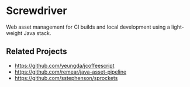 # Screwdriver #

Web asset management for CI builds and local development using a light-weight Java stack.

## Related Projects ##

 * https://github.com/yeungda/jcoffeescript
 * https://github.com/remear/java-asset-pipeline
 * https://github.com/sstephenson/sprockets